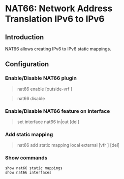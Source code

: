 # NAT66: Network Address Translation IPv6 to IPv6

## Introduction

NAT66 allows creating IPv6 to IPv6 static mappings.

## Configuration

### Enable/Disable NAT66 plugin

> nat66 enable [outside-vrf <vrf-id>]

> nat66 disable

### Enable/Disable NAT66 feature on interface

> set interface nat66 in|out <intfc> [del]

### Add static mapping 

> nat66 add static mapping local <ip6-addr> external <ip6-addr> [vfr <table-id>] [del]

### Show commands

```
show nat66 static mappings
show nat66 interfaces
```

